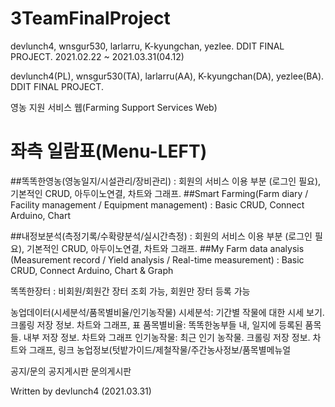 # 3TeamFinalProject
devlunch4, wnsgur530, larlarru, K-kyungchan, yezlee. DDIT FINAL PROJECT.
2021.02.22 ~ 2021.03.31(04.12)

devlunch4(PL), wnsgur530(TA), larlarru(AA), K-kyungchan(DA), yezlee(BA). DDIT FINAL PROJECT.

영농 지원 서비스 웹(Farming Support Services Web)

# 좌측 일람표(Menu-LEFT)
##똑똑한영농(영농일지/시설관리/장비관리) : 
회원의 서비스 이용 부분 (로그인 필요), 기본적인 CRUD, 아두이노연결, 차트와 그래프.
##Smart Farming(Farm diary / Facility management / Equipment management) : 
Basic CRUD, Connect Arduino, Chart 
                                       
##내정보분석(측정기록/수확량분석/실시간측정) : 
회원의 서비스 이용 부분 (로그인 필요), 기본적인 CRUD, 아두이노연결, 차트와 그래프.
##My Farm data analysis (Measurement record / Yield analysis / Real-time measurement) : Basic CRUD, Connect Arduino, Chart & Graph

똑똑한장터 : 비회원/회원간 장터 조회 가능, 회원만 장터 등록 가능

농업데이터(시세분석/품목별비율/인기농작물)
시세분석: 기간별 작물에 대한 시세 보기. 크롤링 저장 정보. 차트와 그래프, 표
품목별비율: 똑똑한농부들 내, 일지에 등록된 품목들. 내부 저장 정보. 차트와 그래프
인기농작물: 최근 인기 농작물. 크롤링 저장 정보. 차트와 그래프, 링크
농업정보(텃밭가이드/제철작물/주간농사정보/품목별메뉴얼

공지/문의
공지게시판
문의게시판


Written by devlunch4 (2021.03.31)
